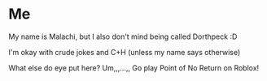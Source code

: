 # Me
My name is Malachi, but I also don't mind being called Dorthpeck :D

I'm okay with crude jokes and C+H (unless my name says otherwise)

What else do eye put here? Um,,,...,, Go play Point of No Return on Roblox!
